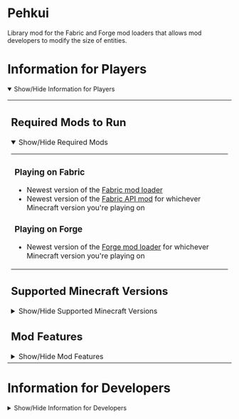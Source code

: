 
# Pehkui
Library mod for the Fabric and Forge mod loaders that allows mod developers to modify the size of entities.  

# Information for Players
<details open>
<summary>Show/Hide Information for Players</summary><table width=100%><td>

## Required Mods to Run
<details open>
<summary>Show/Hide Required Mods</summary><table width=100%><td>

### Playing on Fabric

- Newest version of the [Fabric mod loader](https://fabricmc.net/use/)  
- Newest version of the [Fabric A](https://www.curseforge.com/minecraft/mc-mods/fabric-api/files/all)[PI mod](https://modrinth.com/mod/fabric-api/versions) for whichever Minecraft version you're playing on

### Playing on Forge

- Newest version of the [Forge mod loader](https://files.minecraftforge.net/net/minecraftforge/forge/) for whichever Minecraft version you're playing on
</td></table></details>

## Supported Minecraft Versions
<details>
<summary>Show/Hide Supported Minecraft Versions</summary><table width=100%><td>

### Fabric Versions
Supported Versions of `Pehkui-x.y.z+1.14.4-1.18`:  
`1.14.4`, `1.15.2`, `1.16.5`, `1.17.1`, `21w42a`

### Forge Versions

Supported Versions of `Pehkui-x.y.z+1.16.5-forge`:  
`1.16.5`

Supported Versions of `Pehkui-x.y.z+1.17.1-forge`:  
`1.17.1`
</td></table></details>

## Mod Features
<details>
<summary>Show/Hide Mod Features</summary><table width=100%><td></br>

Pehkui allows mod developers to:

- Change the size of entities through modifying scale data
- Affect other properties of an entity that are considered as dependant on the size</br>(e.g. movement speed, explosion size, reach distance)
- Have the scalable properties of an entity be affected by other scale data types or by external data</br>through scale modifiers
</td></table></details>
</td></table></details>

# Information for Developers
<details>
<summary>Show/Hide Information for Developers</summary><table width=100%><td>

## Adding a Dependency
<details open>
<summary>Show/Hide Dependency Information</summary><table width=100%><td>

### Maven

<details open>
<summary>Show/Hide Maven Information</summary><table width=100%><td>

To make use of Pehkui in your own mod, you'll first need to go to your `repositories` block near the</br>top of your `build.gradle` and add JitPack to the bottom of the block like below:

```groovy
repositories {
	// ... your other maven repositories above ...
	maven {
		url = "https://jitpack.io"
	}
}
```
</td></table></details>

### Mod Version and Dependency Configuration

<details open>
<summary>Show/Hide Dependency Configuration Information</summary><table width=100%><td>

Now that a Maven repository is specified, add `pehkui_version=x.y.z-w` to your `gradle.properties`,</br>replacing `x.y.z-w` with one of the available version strings from the [list of release tags](../../tags).

Lastly, in your `build.gradle`'s `dependencies` block, add the corresponding line from below</br>depending on your mod loader:

#### Developing for Fabric with Loom

```groovy
modApi("com.github.Virtuoel:Pehkui:${pehkui_version}")
```

#### Developing for Forge with ForgeGradle

```groovy
api fg.deobf("com.github.Virtuoel:Pehkui:${pehkui_version}")
```

#### Developing for Forge with Architectury Loom

```groovy
modApi("com.github.Virtuoel:Pehkui:${pehkui_version}")
```
</td></table></details>
</td></table></details>
<!--
## API Information
<details>
<summary>Show/Hide API Information</summary><table width=100%><td>

### WIP

</td></table></details>
-->
</td></table></details>
